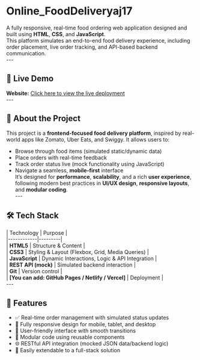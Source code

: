 # Online_FoodDeliveryaj17
A fully responsive, real-time food ordering web application designed and built using **HTML**, **CSS**, and **JavaScript**. <br>
This platform simulates an end-to-end food delivery experience, including order placement, live order tracking, and API-based backend communication.<br>
--- <br>
## 🔗 Live Demo <br>
**Website:** [Click here to view the live deployment](https://ajfdelivery.netlify.app)<br>
--- <br>
## 📌 About the Project <br>
This project is a **frontend-focused food delivery platform**, inspired by real-world apps like Zomato, Uber Eats, and Swiggy. It allows users to: <br>
- Browse through food items (simulated static/dynamic data) <br>
- Place orders with real-time feedback  <br>
- Track order status live (mock functionality using JavaScript)  <br>
- Navigate a seamless, **mobile-first** interface  <br>
It’s designed for **performance**, **scalability**, and a rich **user experience**, <br>
following modern best practices in **UI/UX design**, **responsive layouts**, and **modular coding**. <br>
--- <br>
## 🛠️ Tech Stack <br>
| Technology | Purpose | <br>
|------------|---------| <br>
| **HTML5**  | Structure & Content | <br>
| **CSS3**   | Styling & Layout (Flexbox, Grid, Media Queries) | <br>
| **JavaScript** | Dynamic Interactions, Logic & API Integration | <br>
| **REST API (mock)** | Simulated backend interaction | <br>
| **Git**     | Version control | <br>
| **[You can add: GitHub Pages / Netlify / Vercel]** | Deployment | <br>
---<br>
## 🚀 Features <br>
- ✅ Real-time order management with simulated status updates <br>
- 📱 Fully responsive design for mobile, tablet, and desktop <br>
- 🎯 User-friendly interface with smooth transitions <br>
- 🧩 Modular code using reusable components <br>
- 🌐 RESTful API integration (mocked JSON data/backend logic) <br>
- 🧪 Easily extendable to a full-stack solution<br>
